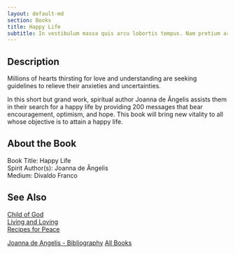 ```yaml
---
layout: default-md
section: Books
title: Happy Life
subtitle: In vestibulum massa quis arcu lobortis tempus. Nam pretium arcu in odio vulputate luctus.
---
```


## Description
Millions of hearts thirsting for love and understanding are seeking guidelines to relieve their anxieties and uncertainties.

In this short but grand work, spiritual author Joanna de Ângelis assists them in their search for a happy life by providing 200 messages that bear encouragement, optimism, and hope. This book will bring new vitality to all whose objective is to attain a happy life.


## About the Book
Book Title: Happy Life  
Spirit Author(s): Joanna de Ângelis  
Medium: Divaldo Franco     


## See Also
[Child of God](child-of-god)  
[Living and Loving](living-and-loving)  
[Recipes for Peace](recipes-for-peace)  



<a href="/books/joanna-de-angelis" class="button">Joanna de Angelis - Bibliography</a>
<a href="/books" class="button">All Books</a>
